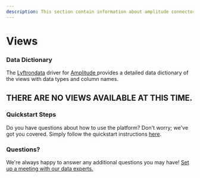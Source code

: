 ```yaml
---
description: This section contain information about amplitude connector views information
---
```


# Views

### Data Dictionary

The [Lyftrondata](https://www.lyftrondata.com/) driver for [Amplitude](https://www.lyftrondata.com/integration/marketing-analytics/amplitude/)[ ](https://www.lyftrondata.com/integration/amplitude/)provides a detailed data dictionary of the views with data types and column names.

## THERE ARE NO VIEWS AVAILABLE AT THIS TIME.

### Quickstart Steps

Do you have questions about how to use the platform? Don't worry; we've got you covered. Simply follow the quickstart instructions [here](../).

### Questions? <a href="#questions" id="questions"></a>

We're always happy to answer any additional questions you may have! [Set up a meeting with our data experts.](https://www.lyftrondata.com/book-a-meeting/)
